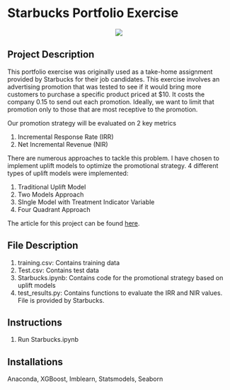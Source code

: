 # Starbucks Portfolio Exercise

<p align="center">
  <img  src="https://user-images.githubusercontent.com/39211262/81069276-46920200-8eff-11ea-8cf6-179b3df8d0aa.png">
</p>

## Project Description
This portfolio exercise was originally used as a take-home assignment provided by Starbucks for their job candidates. This exercise involves an advertising promotion that was tested to see if it would bring more customers to purchase a specific product priced at $10. It costs the company 0.15 to send out each promotion. Ideally, we want to limit that promotion only to those that are most receptive to the promotion.

Our promotion strategy will be evaluated on 2 key metrics
1. Incremental Response Rate (IRR)
2. Net Incremental Revenue (NIR)

There are numerous approaches to tackle this problem. I have chosen to implement uplift models to optimize the promotional strategy. 4 different types of uplift models were implemented:

1. Traditional Uplift Model
2. Two Models Approach
3. SIngle Model with Treatment Indicator Variable
4. Four Quadrant Approach

The article for this project can be found [here](https://medium.com/datadriveninvestor/simple-machine-learning-techniques-to-improve-your-marketing-strategy-demystifying-uplift-models-dc4fb3f927a2).

## File Description
1. training.csv: Contains training data
2. Test.csv: Contains test data
3. Starbucks.ipynb: Contains code for the promotional strategy based on uplift models
4. test_results.py: Contains functions to evaluate the IRR and NIR values. File is provided by Starbucks.

## Instructions
1. Run Starbucks.ipynb

## Installations
Anaconda, XGBoost, Imblearn, Statsmodels, Seaborn
